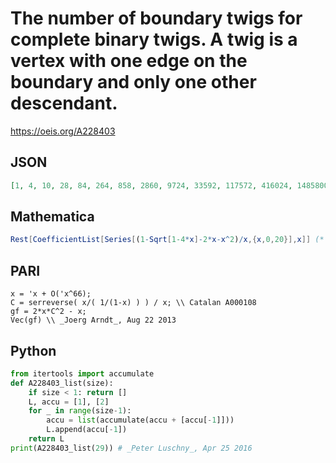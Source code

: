 # The number of boundary twigs for complete binary twigs\. A twig is a vertex with one edge on the boundary and only one other descendant\.
https://oeis.org/A228403
## JSON
```JSON
[1, 4, 10, 28, 84, 264, 858, 2860, 9724, 33592, 117572, 416024, 1485800, 5348880, 19389690, 70715340, 259289580, 955277400, 3534526380, 13128240840, 48932534040, 182965127280, 686119227300, 2579808294648, 9723892802904, 36734706144304, 139067101832008, 527495903500720, 2004484433302736]
```
## Mathematica
```Mathematica
Rest[CoefficientList[Series[(1-Sqrt[1-4*x]-2*x-x^2)/x,{x,0,20}],x]] (* _Vaclav Kotesovec_, Aug 23 2013 *)
```
## PARI
```PARI
x = 'x + O('x^66);
C = serreverse( x/( 1/(1-x) ) ) / x; \\ Catalan A000108
gf = 2*x*C^2 - x;
Vec(gf) \\ _Joerg Arndt_, Aug 22 2013
```
## Python
```Python
from itertools import accumulate
def A228403_list(size):
    if size < 1: return []
    L, accu = [1], [2]
    for _ in range(size-1):
        accu = list(accumulate(accu + [accu[-1]]))
        L.append(accu[-1])
    return L
print(A228403_list(29)) # _Peter Luschny_, Apr 25 2016
```
